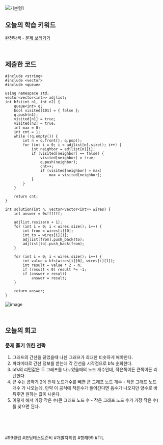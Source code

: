 

![기본형1](https://github.com/user-attachments/assets/a6845a3b-4e99-41e5-aec6-07d8ba0dd0d5)

## 오늘의 학습 키워드
완전탐색 - [문제 보러가기](https://school.programmers.co.kr/learn/courses/30/lessons/86971)
  
<br>


## 제출한 코드
```
#include <string>
#include <vector>
#include <queue>

using namespace std;
vector<vector<int>> adjlist;
int bfs(int n1, int n2) {
    queue<int> q;
    bool visited[101] = { false };
    q.push(n1);
    visited[n1] = true;
    visited[n2] = true;
    int max = 0;
    int cnt = 1;
    while (!q.empty()) {
        int n = q.front(); q.pop();
        for (int i = 0; i < adjlist[n].size(); i++) {
            int neighbor = adjlist[n][i];
            if (visited[neighbor] == false) {
                visited[neighbor] = true;
                q.push(neighbor);
                cnt++;
                if (visited[neighbor] > max)
                    max = visited[neighbor];
            }
        }
    }

    return cnt;
}

int solution(int n, vector<vector<int>> wires) {
    int answer = 0xffffff;

    adjlist.resize(n + 1);
    for (int i = 0; i < wires.size(); i++) {
        int from = wires[i][0];
        int to = wires[i][1];
        adjlist[from].push_back(to);
        adjlist[to].push_back(from);
    }

    for (int i = 0; i < wires.size(); i++) {
        int value = bfs(wires[i][0], wires[i][1]);
        int result = value * 2 - n;
        if (result < 0) result *= -1;
        if (answer > result)
            answer = result;
    }

    return answer;
}
```
![image](https://github.com/user-attachments/assets/e8f9ae70-cdca-480f-aba5-026c4b76b91f)

<br>

## 오늘의 회고
### 문제 풀기 위한 전략
1. 그래프의 간선을 끊었을때 나뉜 그래프가 최대한 비슷하게 해야한다.
2. 파라미터로 간선 정보를 받는데 각 간선을 시작점으로 bfs 순회한다.
3. bfs의 리턴값은 두 그래프를 나누었을때의 노드 개수인데, 작은쪽이든 큰쪽이든 리턴한다.
4. 큰 수는 곱하기 2에 전체 노드개수를 빼면 큰 그래프 노드 개수 - 작은 그래프 노드 개수 가 나오는데, 만약 이 공식에 작은수가 들어간다면 음수가 나오지만 양수로 바꿔주면 원하는 값이 나온다.
5. 이렇게 해서 가장 작은 수(큰 그래프 노드 수 - 작은 그래프 노드 수가 가장 작은 수)를 찾으면 된다.


<br>    
<br>
<br>
<br>
#99클럽 #코딩테스트준비 #개발자취업 #항해99 #TIL
